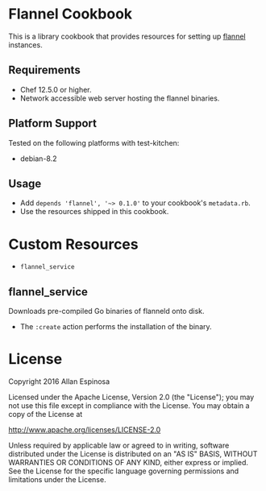 # Flannel Cookbook

This is a library cookbook that provides resources for setting up
[flannel](https://github.com/coreos/flannel) instances.

## Requirements

* Chef 12.5.0 or higher.
* Network accessible web server hosting the flannel binaries.

## Platform Support

Tested on the following platforms with test-kitchen:

* debian-8.2

## Usage

* Add `depends 'flannel', '~> 0.1.0'` to your cookbook's `metadata.rb`.
* Use the resources shipped in this cookbook.

# Custom Resources

* `flannel_service`

## flannel_service

Downloads pre-compiled Go binaries of flanneld onto disk.

* The `:create` action performs the installation of the binary.


# License

Copyright 2016 Allan Espinosa

Licensed under the Apache License, Version 2.0 (the "License");
you may not use this file except in compliance with the License.
You may obtain a copy of the License at

  http://www.apache.org/licenses/LICENSE-2.0

Unless required by applicable law or agreed to in writing, software
distributed under the License is distributed on an "AS IS" BASIS,
WITHOUT WARRANTIES OR CONDITIONS OF ANY KIND, either express or implied.
See the License for the specific language governing permissions and
limitations under the License.
